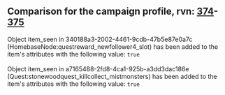 ## Comparison for the campaign profile, rvn: [374](https://github.com/PRO100KatYT/FortniteProfileRevisions/tree/main/profiles/campaign/374%20campaign.json)-[375](https://github.com/PRO100KatYT/FortniteProfileRevisions/tree/main/profiles/campaign/375%20campaign.json)

Object item_seen in 340188a3-2002-4461-9cdb-47b5e87e0a7c (HomebaseNode:questreward_newfollower4_slot) has been added to the item's attributes with the following value: `true`
<br><br>
Object item_seen in a7165488-2fd8-4ca1-925b-a3dd3dac186e (Quest:stonewoodquest_killcollect_mistmonsters) has been added to the item's attributes with the following value: `true`
<br><br>
